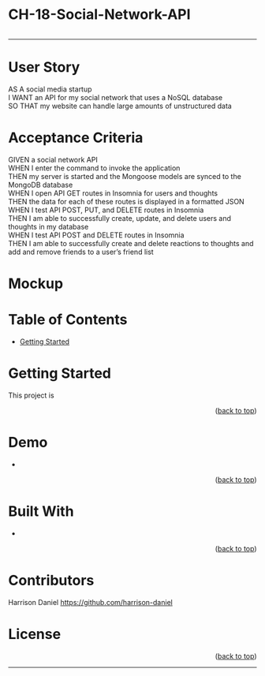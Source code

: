 # CH-18-Social-Network-API

<!-- Project Logo -->
<div align="center">
    <p>
        <a href='' target='_blank'>
            <img size='80px' alt='' src=''/>
        </a>
    </p>
</div>

---

# User Story

AS A social media startup  
I WANT an API for my social network that uses a NoSQL database  
SO THAT my website can handle large amounts of unstructured data

# Acceptance Criteria

GIVEN a social network API  
WHEN I enter the command to invoke the application  
THEN my server is started and the Mongoose models are synced to the MongoDB database  
WHEN I open API GET routes in Insomnia for users and thoughts  
THEN the data for each of these routes is displayed in a formatted JSON  
WHEN I test API POST, PUT, and DELETE routes in Insomnia  
THEN I am able to successfully create, update, and delete users and thoughts in my database  
WHEN I test API POST and DELETE routes in Insomnia  
THEN I am able to successfully create and delete reactions to thoughts and add and remove friends to a user’s friend list

# Mockup

# Table of Contents

- [Getting Started](#getting-started)

# Getting Started

This project is

<p align="right">(<a href="#top">back to top</a>)</p>

# Demo

<ul>
<li></li>

</ul>

<p align="right">(<a href="#top">back to top</a>)</p>

# Built With

<ul>
<li></li>

</ul>

<p align="right">(<a href="#top">back to top</a>)</p>

# Contributors

<!-- ![GitHub contributors](https://img.shields.io/github/contributors-anon/ -->

Harrison Daniel https://github.com/harrison-daniel

# License

<p align="right">(<a href="#top">back to top</a>)</p>

---
